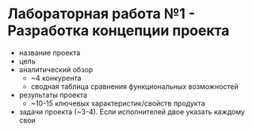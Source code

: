 Лабораторная работа №1 - Разработка концепции проекта
=====================================================

- название проекта
- цель
- аналитический обзор 
  - ~4 конкурента
  - сводная таблица сравнения функциональных возможностей
- результаты проекта 
  - ~10-15 ключевых характеристик/свойств продукта
- задачи проекта (~3-4). Если исполнителей двое указать каждому свои
